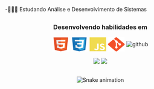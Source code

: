 -‍👨‍💻🚀 Estudando Análise e Desenvolvimento de Sistemas


<h2></h2>


<h3 align="center" color="red">Desenvolvendo habilidades em</h3>
<div align="center">
  <img align="center" alt="HTML" height="38" width="45" src="https://raw.githubusercontent.com/devicons/devicon/master/icons/html5/html5-original.svg">
  <img align="center" alt="CSS" height="38" width="45" src="https://raw.githubusercontent.com/devicons/devicon/master/icons/css3/css3-original.svg">
  <img align="center" alt="Js" height="38" width="45" src="https://raw.githubusercontent.com/devicons/devicon/master/icons/javascript/javascript-plain.svg">
  <img align="center" alt="git" height="38" width="45" src="https://raw.githubusercontent.com/devicons/devicon/master/icons/git/git-original.svg">
  <img align="center" alt="github" height="38" width="45" src="https://raw.githubusercontent.com/jmnote/z-icons/master/svg/github.svg">
</div> <br>


<div align="center">
  <a href="https://www.linkedin.com/in/wendeloliveiradev/" target="_blank"><img src="https://img.shields.io/badge/-LinkedIn-%230077B5?style=for-the-badge&logo=linkedin&logoColor=white" target="_blank"></a>
  <a href="delldev7@gmail.com"><img src="https://img.shields.io/badge/-Gmail-%23333?style=for-the-badge&logo=gmail&logoColor=white" target="_blank"></a>
 </div><br>
<div align="center">
  
  ![Snake animation](https://github.com/danielbped/danielbped/blob/output/github-contribution-grid-snake.svg)
  
</div>
